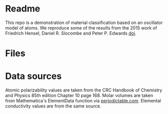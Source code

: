 # Readme
This repo is a demonstration of material classification based on an oscillator model of atoms. We reproduce some of the results from the 2015 work of Friedrich Hensel, Daniel R. Slocombe and Peter P. Edwards [doi](https://doi.org/10.1098/rsta.2014.0477).

# Files


# Data sources
Atomic polarizability values are taken from the CRC Handbook of Chemistry and Physics 85th edition Chapter 10 page 168.
Molar volumes are taken from Mathematica's ElementData function via [periodictable.com](https://periodictable.com/Properties/A/MolarVolume.an.log.html).
Elemental conductivity values are from the same source.

